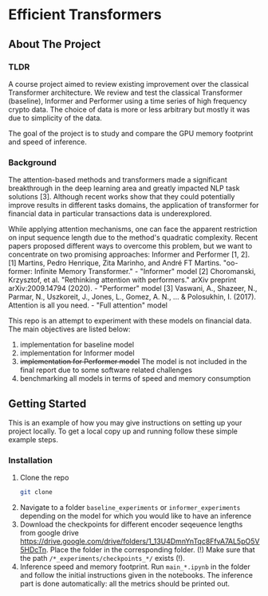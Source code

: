 # Efficient Transformers

## About The Project
### TLDR
A course project aimed to review existing improvement over the classical Transformer architecture. We review and test the classical Transformer (baseline), Informer and Performer using a time series of high frequency crypto data. The choice of data is more or less arbitrary but mostly it was due to simplicity of the data.

The goal of the project is to study and compare the GPU memory footprint and speed of inference.

### Background
The attention-based methods and transformers made a significant breakthrough in the deep learning area and greatly impacted NLP task solutions [3]. Although recent works show that they could potentially improve results in different tasks domains, the application of transformer for financial data in particular transactions data is underexplored.

While applying attention mechanisms, one can face the apparent restriction on input sequence length due to the method's quadratic complexity. Recent papers proposed different ways to overcome this problem, but we want to concentrate on two promising approaches: Informer and Performer [1, 2].                                                                                                                                                                                                                                                                                      
[1] Martins, Pedro Henrique, Zita Marinho, and André FT Martins. "oo-former: Infinite Memory Transformer." - "Informer" model
[2] Choromanski, Krzysztof, et al. "Rethinking attention with performers." arXiv preprint arXiv:2009.14794 (2020). - "Performer" model
[3] Vaswani, A., Shazeer, N., Parmar, N., Uszkoreit, J., Jones, L., Gomez, A. N., ... & Polosukhin, I. (2017). Attention is all you need. - "Full attention" model

This repo is an attempt to experiment with these models on financial data. The main objectives are listed below:

1) implementation for baseline model
2) implementation for Informer model
3) ~~implementation for Performer model~~ The model is not included in the final report due to some software related challenges
4) benchmarking all models in terms of speed and memory consumption

## Getting Started

This is an example of how you may give instructions on setting up your project locally.
To get a local copy up and running follow these simple example steps.

### Installation

1. Clone the repo
   ```sh
   git clone 
   ```
2. Navigate to a folder ```baseline_experiments``` or ```informer_experiments``` depending on the model for which you would like to have an inference
3. Download the checkpoints for different encoder seqeuence lengths from google drive https://drive.google.com/drive/folders/1_13U4DmnYnTqc8FfvA7AL5pO5V5HDcTn. Place the folder in the corresponding folder. (!) Make sure that the path ```/*_experiments/checkpoints_*/``` exists (!). 
4. Inference speed and memory footprint. Run ```main_*.ipynb``` in the folder and follow the initial instructions given in the notebooks. The inference part is done automatically: all the metrics should be printed out.

